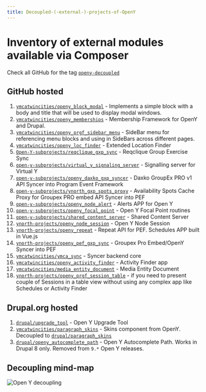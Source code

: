 ```yaml
---
title: Decoupled-(-external-)-projects-of-OpenY
---
```


# Inventory of external modules available via Composer

Check all GitHub for the tag [``openy-decoupled``](https://github.com/topics/openy-decoupled)

## GitHub hosted

1. [`ymcatwincities/openy_block_modal`](https://github.com/ymcatwincities/openy_block_modal) - Implements a simple block with a body and title that will be used to display modal windows.
1. [`ymcatwincities/openy_memberships`](https://github.com/ymcatwincities/openy_memberships) - Membership Framework for OpenY and Drupal.
1. [`ymcatwincities/openy_prgf_sidebar_menu`](https://github.com/ymcatwincities/openy_prgf_sidebar_menu) - SideBar menu for referencing menu blocks and using in SideBars across different pages.
1. [`ymcatwincities/openy_loc_finder`](https://github.com/ymcatwincities/openy_loc_filter) - Extended Location Finder
1. [`Open-Y-subprojects/reqclique_gxp_sync`](https://github.com/Open-Y-subprojects/reqclique_gxp_sync) - Reqclique Group Exercise Sync
1. [`open-y-subprojects/virtual_y_signaling_server`](https://github.com/open-y-subprojects/virtual_y_signaling_server) - Signalling server for Virtual Y
1. [`open-y-subprojects/openy_daxko_gxp_syncer`](https://github.com/open-y-subprojects/openy_daxko_gxp_syncer) - Daxko GroupEx PRO v1 API Syncer into Program Event Framework
1. [`open-y-subprojects/ynorth_gxp_spots_proxy`](https://github.com/open-y-subprojects/ynorth_gxp_spots_proxy) - Availability Spots Cache Proxy for Groupex PRO embed API Syncer into PEF
1. [`open-y-subprojects/openy_node_alert`](https://github.com/open-y-subprojects/openy_node_alert) - Alerts APP for Open Y
1. [`open-y-subprojects/openy_focal_point`](https://github.com/open-y-subprojects/openy_focal_point) - Open Y Focal Point routines
1. [`open-y-subprojects/shared_content_server`](https://github.com/open-y-subprojects/shared_content_server) - Shared Content Server
1. [`ynorth-projects/openy_node_session`](https://github.com/ynorth-projects/openy_node_session) - Open Y Node Session
1. [`ynorth-projects/openy_repeat`](https://github.com/ynorth-projects/openy_repeat) - Repeat API for PEF. Schedules APP built in Vue.js
1. [`ynorth-projects/openy_pef_gxp_sync`](https://github.com/ynorth-projects/openy_pef_gxp_sync) - Groupex Pro Embed/OpenY Syncer into PEF
1. [`ymcatwincities/ymca_sync`](https://github.com/ymcatwincities/ymca_sync) - Syncer backend core
1. [`ymcatwincities/openy_activity_finder`](https://github.com/ymcatwincities/openy_activity_finder) - Activity Finder app
1. [`ymcatwincities/media_entity_document`](https://github.com/ymcatwincities/media_entity_document) - Media Entity Document
1. [`ynorth-projects/openy_prgf_session_table`](https://github.com/ynorth-projects/openy_prgf_session_table) - if you need to present couple of Sessions in a table view without using any complex app like Schedules or Activity Finder

## Drupal.org hosted

1. [`drupal/upgrade_tool`](https://www.drupal.org/project/upgrade_tool) - Open Y Upgrade Tool
1. [`ymcatwincities/paragraph_skins`](https://github.com/ymcatwincities/paragraph_skins) - Skins component from OpenY. Decoupled to [`drupal/paragraph_skins`](https://www.drupal.org/project/paragraph_skins)
1. [`drupal/openy_autocomplete_path`](https://www.drupal.org/project/openy_autocomplete_path) - Open Y Autocomplete Path. Works in Drupal 8 only. Removed from `9.*` Open Y releases.

## Decoupling mind-map

![`Open Y decoupling`](https://user-images.githubusercontent.com/563412/123959435-d540c880-d9b6-11eb-89ed-8af3f21095dd.png)
